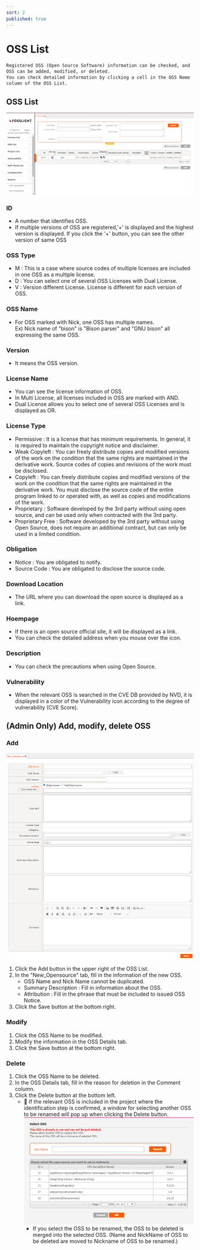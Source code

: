 ```yaml
---
sort: 2
published: true
---
```

# OSS List
```note
Registered OSS (Open Source Software) information can be checked, and OSS can be added, modified, or deleted. 
You can check detailed information by clicking a cell in the OSS Name column of the OSS List.
```
## OSS List
![OssList](../images/oss_list.png)

### ID
- A number that identifies OSS.
- If multiple versions of OSS are registered,'+' is displayed and the highest version is displayed. If you click the '+' button, you can see the other version of same OSS 

### OSS Type
- M : This is a case where source codes of multiple licenses are included in one OSS as a multiple license.
- D : You can select one of several OSS Licenses with Dual License.
- V : Version different License. License is different for each version of OSS.

### OSS Name
- For OSS marked with Nick, one OSS has multiple names.  
    Ex) Nick name of "bison" is "Bison parser" and "GNU bison" all expressing the same OSS.
      
### Version
- It means the OSS version.

### License Name
- You can see the license information of OSS.
- In Multi License, all licenses included in OSS are marked with AND.
- Dual License allows you to select one of several OSS Licenses and is displayed as OR.

### License Type
- Permissive : It is a license that has minimum requirements. In general, it is required to maintain the copyright notice and disclaimer.
- Weak Copyleft : You can freely distribute copies and modified versions of the work on the condition that the same rights are maintained in the derivative work. Source codes of copies and revisions of the work must be disclosed.
- Copyleft : You can freely distribute copies and modified versions of the work on the condition that the same rights are maintained in the derivative work. You must disclose the source code of the entire program linked to or operated with, as well as copies and modifications of the work.
- Proprietary : Software developed by the 3rd party without using open source, and can be used only when contracted with the 3rd party.
- Proprietary Free : Software developed by the 3rd party without using Open Source, does not require an additional contract, but can only be used in a limited condition.

### Obligation
- Notice : You are obligated to notify.
- Source Code : You are obligated to disclose the source code.

### Download Location
- The URL where you can download the open source is displayed as a link.

### Hoempage
- If there is an open source official site, it will be displayed as a link.
- You can check the detailed address when you mouse over the icon.

### Description
- You can check the precautions when using Open Source.

### Vulnerability
- When the relevant OSS is searched in the CVE DB provided by NVD, it is displayed in a color of the Vulnerability icon according to the degree of vulnerability (CVE Score).

## (Admin Only) Add, modify, delete OSS 
### Add
![NEW_OSS](../images/2_oss_new.png)
1. Click the Add button in the upper right of the OSS List.
2. In the "New_Opensource" tab, fill in the information of the new OSS.
    - OSS Name and Nick Name cannot be duplicated.
    - Summary Description : Fill in information about the OSS.
    - Attribution : Fill in the phrase that must be included to issued OSS Notice.
3. Click the Save button at the bottom right.

### Modify
1. Click the OSS Name to be modified.
2. Modify the information in the OSS Details tab.
3. Click the Save button at the bottom right.

### Delete
1. Click the OSS Name to be deleted.
2. In the OSS Details tab, fill in the reason for deletion in the Comment column.
3. Click the Delete button at the bottom left.
    - 📢 If the relevant OSS is included in the project where the identification step is confirmed, a window for selecting another OSS to be renamed will pop up when clicking the Delete button.
    ![NEW_OSS](../images/2_oss_rename.png)
        - If you select the OSS to be renamed, the OSS to be deleted is merged into the selected OSS. (Name and NickName of OSS to be deleted are moved to Nickname of OSS to be renamed.) 
